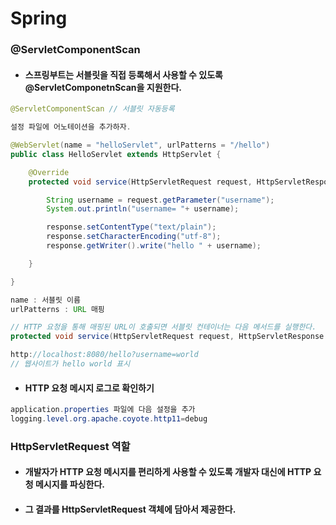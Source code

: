 # Spring
### @ServletComponentScan
* #### 스프링부트는 서블릿을 직접 등록해서 사용할 수 있도록 @ServletComponetnScan을 지원한다.
```java
@ServletComponentScan // 서블릿 자동등록

설정 파일에 어노테이션을 추가하자.
```
```java
@WebServlet(name = "helloServlet", urlPatterns = "/hello")
public class HelloServlet extends HttpServlet {

    @Override
    protected void service(HttpServletRequest request, HttpServletResponse response) thorows ServletException, IOException {

        String username = request.getParameter("username");
        System.out.println("username= "+ username);

        response.setContentType("text/plain");
        response.setCharacterEncoding("utf-8");
        response.getWriter().write("hello " + username);

    }

}

name : 서블릿 이름
urlPatterns : URL 매핑

// HTTP 요청을 통해 매핑된 URL이 호출되면 서블릿 컨테이너는 다음 메서드를 실행한다.
protected void service(HttpServletRequest request, HttpServletResponse response)

http://localhost:8080/hello?username=world
// 웹사이트가 hello world 표시
```

* #### HTTP 요청 메시지 로그로 확인하기
```java
application.properties 파일에 다음 설정을 추가
logging.level.org.apache.coyote.http11=debug
```

### HttpServletRequest 역할
* #### 개발자가 HTTP 요청 메시지를 편리하게 사용할 수 있도록 개발자 대신에 HTTP 요청 메시지를 파싱한다.
* #### 그 결과를 HttpServletRequest 객체에 담아서 제공한다.
